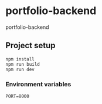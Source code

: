 # portfolio-backend

portfolio-backend

## Project setup

```
npm install
npm run build
npm run dev
```

### Environment variables

```
PORT=8000
```
